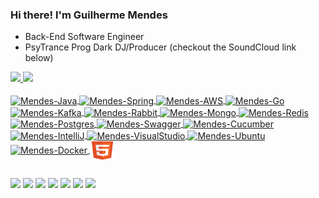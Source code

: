 ### Hi there! I'm Guilherme Mendes

- Back-End Software Engineer
- PsyTrance Prog Dark DJ/Producer (checkout the SoundCloud link below)

 <div>
  <a href="https://www.hackerrank.com/guimsmendes">
  <img height="180em" src="https://github-readme-stats.vercel.app/api?username=guimsmendes&show_icons=true&theme=onedark&include_all_commits=true&count_private=true&count_private=true"/>
  <img height="180em" src="https://github-readme-stats.vercel.app/api/top-langs/?username=guimsmendes&layout=compact&langs_count=7&theme=onedark"/>
</div>
 <div style="display: inline_block"><br>
  <img align="center" alt="Mendes-Java" height="30" width="40" src="https://icongr.am/devicon/java-original-wordmark.svg?size=128&color=77bb41">
  <img align="center" alt="Mendes-Spring" height="30" width="40" src="https://icongr.am/simple/spring.svg?size=128&color=77bb41&colored=false">
  <img align="center" alt="Mendes-AWS" height="30" width="40" src="https://icongr.am/simple/amazonaws.svg?size=128&color=ffffff">
  <img align="center" alt="Mendes-Go" height="30" width="40" src="https://icongr.am/devicon/go-original.svg?size=128&color=currentColor">
  <img align="center" alt="Mendes-Kafka" height="30" width="40" src="https://icongr.am/simple/apachekafka.svg?size=128&color=ffffff&colored=false">
  <img align="center" alt="Mendes-Rabbit" height="30" width="40" src="https://icongr.am/simple/rabbitmq.svg?size=128&color=d95000&colored=false">
  <img align="center" alt="Mendes-Mongo" height="30" width="40" src="https://icongr.am/devicon/mongodb-original-wordmark.svg?size=128&color=ffffff">
  <img align="center" alt="Mendes-Redis" height="30" width="40" src="https://icongr.am/devicon/redis-original-wordmark.svg?size=128&color=ffffff">
  <img align="center" alt="Mendes-Postgres" height="30" width="40" src="https://icongr.am/devicon/postgresql-original-wordmark.svg?size=128&color=ffffff">
  <img align="center" alt="Mendes-Swagger" height="30" width="40" src="https://icongr.am/simple/swagger.svg?size=128&color=4f7a28&colored=false">
  <img align="center" alt="Mendes-Cucumber" height="30" width="40" src="https://icongr.am/devicon/cucumber-plain.svg?size=128&color=669c35">
  <img align="center" alt="Mendes-IntelliJ" height="30" width="40" src="https://icongr.am/simple/intellijidea.svg?size=128&color=ffffff&colored=false">
  <img align="center" alt="Mendes-VisualStudio" height="30" width="40" src="https://icongr.am/simple/visualstudiocode.svg?size=128&color=0042aa&colored=false">
  <img align="center" alt="Mendes-Ubuntu" height="30" width="40" src="https://icongr.am/devicon/ubuntu-plain-wordmark.svg?size=128&color=ad3e00">
  <img align="center" alt="Mendes-Docker" height="30" width="40" src="https://icongr.am/devicon/docker-original.svg?size=128&color=ffffff">
  <img align="center" alt="Mendes-HTML" height="30" width="40" src="https://raw.githubusercontent.com/devicons/devicon/master/icons/html5/html5-original.svg">
</div>

   ##
 
<div> 
  <a href="https://www.linkedin.com/in/guilherme-mendes-b5381555/" target="_blank"><img src="https://img.shields.io/badge/-LinkedIn-%230077B5?style=for-the-badge&logo=linkedin&logoColor=white" target="_blank"></a> 
 <a href = "https://soundcloud.com/yunka-dj"><img src="https://img.shields.io/badge/SoundCloud-FF3300?style=for-the-badge&logo=soundcloud&logoColor=white" target="_blank"></a>
   <a href = "mailto:guimsmendes@gmail.com"><img src="https://img.shields.io/badge/-Gmail-%23333?style=for-the-badge&logo=gmail&logoColor=white" target="_blank"></a>
  <a href = "https://t.me/guimsmendes"><img src="https://img.shields.io/badge/Telegram-2CA5E0?style=for-the-badge&logo=telegram&logoColor=white" target="_blank"></a>
  <a href="https://instagram.com/guimsmendes" target="_blank"><img src="https://img.shields.io/badge/-Instagram-%23E4405F?style=for-the-badge&logo=instagram&logoColor=white" target="_blank"></a>
 <a href="" target="_blank"><img src="https://img.shields.io/badge/Slack-4A154B?style=for-the-badge&logo=slack&logoColor=white" target="_blank"></a> 
 <a href="https://discord.gg/jkrM5gcD" target="_blank"><img src="https://img.shields.io/badge/Discord-7289DA?style=for-the-badge&logo=discord&logoColor=white" target="_blank"></a> 
<!--

 -->
  ![Snake animation](https://github.com/guimsmendes/guimsmendes/blob/output/github-contribution-grid-snake.svg)

 </div>

